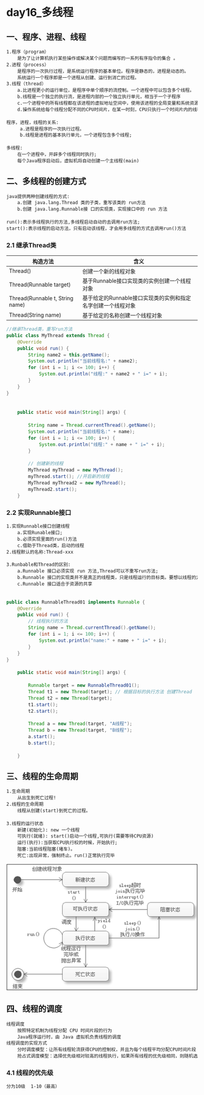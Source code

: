 # day16_多线程

## 一、程序、进程、线程

``` xml
1.程序（program）
	是为了让计算机执行某些操作或解决某个问题而编写的一系列有序指令的集合 。
2.进程（process）
	是程序的一次执行过程，是系统运行程序的基本单位。程序是静态的，进程是动态的。
	系统运行一个程序即是一个进程从创建、运行到消亡的过程。
3.线程（thread）
	a.比进程更小的运行单位，是程序中单个顺序的流控制。一个进程中可以包含多个线程。
	b.线程是一个独立的执行流，是进程内部的一个独立执行单元，相当于一个子程序
	c.一个进程中的所有线程都在该进程的虚拟地址空间中，使用该进程的全局变量和系统资源。
	d.操作系统给每个线程分配不同的CPU时间片，在某一时刻，CPU只执行一个时间片内的线程，多个时间片中的相应		线程在CPU内轮流执行。

程序，进程，线程的关系:
	 a.进程是程序的一次执行过程。
	 b.线程是进程的基本执行单元，一个进程包含多个线程;

多线程:
	在一个进程中，开辟多个线程同时执行;
	每个Java程序启动后，虚拟机将自动创建一个主线程(main)
```



## 二、多线程的创建方式

``` xml
java提供两种创建线程的方式:
	a.创建 java.lang.Thread 类的子类，重写该类的 run方法
	b.创建 java.lang.Runnable接 口的实现类，实现接口中的 run 方法

run():表示多线程执行的方法,多线程启动自动的去调用run方法;
start():表示线程的启动方法，只有启动该线程，才会用多线程的方式去调用run()方法

```

### 2.1 继承Thread类 

| 构造方法                              | 含义                                                         |
| ------------------------------------- | ------------------------------------------------------------ |
| Thread()                              | 创建一个新的线程对象                                         |
| Thread(Runnable target)               | 基于Runnable接口实现类的实例创建一个线程对象                 |
| Thread(Runnable   t,   String   name) | 基于给定的Runnable接口实现类的实例和指定名字创建一个线程对象 |
| Thread(String   name)                 | 基于给定的名称创建一个线程对象                               |

``` java
//继承Thread类，重写run方法
public class MyThread extends Thread {
	@Override
	public void run() {
		String name2 = this.getName();
		System.out.println("当前线程名:" + name2);
		for (int i = 1; i <= 100; i++) {
			System.out.println("线程:" + name2 + " i=" + i);
		}
	}
}


	public static void main(String[] args) {

		String name = Thread.currentThread().getName();
		System.out.println("当前线程名:" + name);
		for (int i = 1; i <= 100; i++) {
			System.out.println("线程:" + name + " i=" + i);
		}

		// 创建新的线程
		MyThread myThread = new MyThread();
		myThread.start(); //开启新的线程
		MyThread myThread2 = new MyThread();
		myThread2.start();
	}

```

### 2.2 实现Runnable接口

``` xml
1.实现Runnable接口创建线程
	a.实现Runable接口;
	b.必须实现里面的run()方法
	c.借助于Thread类，启动的线程
2.线程默认的名称:Thread-xxx

3.Runbable和Thread的区别:
	a.Runnable 接口必须实现 run 方法,Thread可以不重写run方法;
	b.Runnable 接口的实现类并不是真正的线程类，只是线程运行的目标类。要想以线程的方式执行 run 方法，必		须依靠 Thread 类 
	c.Runnable 接口适合于资源的共享

```

``` java

public class RunnableThread01 implements Runnable {
	@Override
	public void run() {
		// 线程执行的方法
		String name = Thread.currentThread().getName();
		for (int i = 1; i <= 100; i++) {
			System.out.println("name:" + name + " i=" + i);
		}
	}
}

	public static void main(String[] args) {

		Runnable target = new RunnableThread01();
		Thread t1 = new Thread(target); // 根据目标的执行方法 创建Thread
		Thread t2 = new Thread(target);
		t1.start();
		t2.start();

		Thread a = new Thread(target, "A线程");
		Thread b = new Thread(target, "B线程");
		a.start();
		b.start();

	}
```



## 三、线程的生命周期

``` xml
1.生命周期
	从出生到死亡过程!
2.线程的生命周期
	线程从创建(start)到死亡的过程。

3.线程的运行状态
	新建(初始化): new 一个线程
	可执行(就绪): start()启动一个线程,可执行(需要等待CPU资源)
	运行(执行):当获取CPU执行权的时候，开始执行;
	阻塞:当前线程阻塞(堵车)。
	死亡:出现异常，强制终止。run()正常执行完毕
```

![1554097252825](img\1554097252825.png)







## 四、线程的调度

``` xml
线程调度
	按照特定机制为线程分配 CPU 时间片段的行为
	Java程序运行时，由 Java 虚拟机负责线程的调度 
线程调度的实现方式
	分时调度模型：让所有线程轮流获得CPU的控制权，并且为每个线程平均分配CPU时间片段
	抢占式调度模型：选择优先级相对较高的线程执行，如果所有线程的优先级相同，则随机选择一个线程执行 。		Java虚拟机采用此种调度模型。

```

### 4.1 线程的优先级

``` xml
分为10级  1-10（最高）
```

